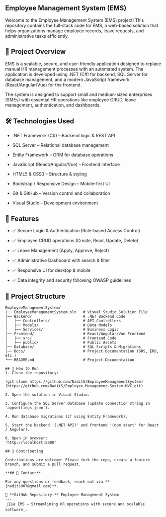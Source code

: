 ## Employee Management System (EMS)

Welcome to the Employee Management System (EMS) project! This repository contains the full-stack code for EMS, a web-based solution that helps organizations manage employee records, leave requests, and administrative tasks efficiently.

## 🚀 Project Overview

EMS is a scalable, secure, and user-friendly application designed to replace manual HR management processes with an automated system. The application is developed using .NET (C#) for backend, SQL Server for database management, and a modern JavaScript framework (React/Angular/Vue) for the frontend.

The system is designed to support small and medium-sized enterprises (SMEs) with essential HR operations like employee CRUD, leave management, authentication, and dashboards.

## 🛠 Technologies Used

- .NET Framework (C#) – Backend logic & REST API

- SQL Server – Relational database management

- Entity Framework – ORM for database operations

- JavaScript (React/Angular/Vue) – Frontend interface

- HTML5 & CSS3 – Structure & styling

- Bootstrap / Responsive Design – Mobile-first UI

- Git & GitHub – Version control and collaboration

- Visual Studio – Development environment

## 📌 Features

- ✅ Secure Login & Authentication (Role-based Access Control)

- ✅ Employee CRUD operations (Create, Read, Update, Delete)

- ✅ Leave Management (Apply, Approve, Reject)

- ✅ Administrative Dashboard with search & filter

- ✅ Responsive UI for desktop & mobile

- ✅ Data integrity and security following OWASP guidelines

## 📂 Project Structure
```
EmployeeManagementSystem/
│── EmployeeManagementSystem.sln   # Visual Studio Solution File
│── Backend/                       # .NET Backend Code
│   ├── Controllers/               # API Controllers
│   ├── Models/                    # Data Models
│   ├── Services/                  # Business Logic
│── Frontend/                      # React/Angular/Vue Frontend
│   ├── src/                       # Frontend Code
│   ├── public/                    # Public Assets
│── Database/                      # SQL Scripts & Migrations
│── Docs/                          # Project Documentation (SRS, ERD, etc.)
└── README.md                      # Project Documentation

## 📖 How to Run
1. Clone the repository:

[git clone https://github.com/NaditS/EmployeeManagementSystem](https://github.com/NaditS/Employee-Management-System-MVC.git)

2. Open the solution in Visual Studio.

3. Configure the SQL Server Database (update connection string in 'appsettings.json').

4. Run database migrations (if using Entity Framework).

5. Start the backend '(.NET API)' and frontend '(npm start' for React / Angular).

6. Open in browser:
'http://localhost:5000'  

## 🤝 Contributing

Contributions are welcome! Please fork the repo, create a feature branch, and submit a pull request.

**## 📩 Contact**

For any questions or feedback, reach out via **[nadits007@gmail.com]**.

🔗 **GitHub Repository:** Employee Management System
---
_👨‍💻📊 EMS – Streamlining HR operations with secure and scalable software_.
